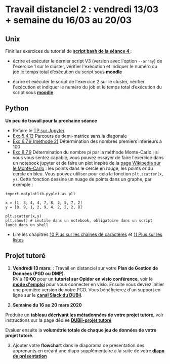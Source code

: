 # Travail distanciel 2 : vendredi 13/03 + semaine du 16/03 au 20/03


## Unix 

Finir les exercices du tutoriel de **[script bash de la séance 4 ](https://du-bii.github.io/module-1-Environnement-Unix/seance4/tutorial/scripts_ngs.html)**: 

* écrire et exécuter le dernier script V3 (version avec l'option `--array`) de l'exercice 1 sur le cluster,  vérifier l'exécution et indiquer le numéro du job le temps total d’exécution du script sous **[moodle ](https://moodlesupd.script.univ-paris-diderot.fr)**

* écrire et exécuter le script de l'exercice 2 sur le cluster,  vérifier l'exécution et indiquer le numéro du job et le temps total d’exécution du script sous **[moodle ](https://moodlesupd.script.univ-paris-diderot.fr)**

## Python

**Un peu de travail pour la prochaine séance**

- Refaire le [TP sur Jupyter](https://cupnet.net/intro-jupyter-dubii/)
- [Exo 5.4.12](https://python.sdv.univ-paris-diderot.fr/05_boucles_comparaisons/#5412-parcours-de-demi-matrice-sans-la-diagonale-exercice) Parcours de demi-matrice sans la diagonale
- [Exo 6.7.9 (méthode 2)](https://python.sdv.univ-paris-diderot.fr/06_tests/#methode-2-plus-optimale-et-plus-rapide-mais-un-peu-plus-compliquee) Détermination des nombres premiers inférieurs à 100
- [Exo 8.7.9](https://python.sdv.univ-paris-diderot.fr/08_modules/#879-determination-du-nombre-pi-par-la-methode-monte-carlo-exercice) Détermination du nombre pi par la méthode Monte-Carlo ; si vous vous sentez capable, vous pouvez essayer de faire l'exercice dans un notebook jupyter et de faire un plot inspiré de la [page Wikipedia sur le Monte-Carlo](https://upload.wikimedia.org/wikipedia/commons/thumb/8/84/Pi_30K.gif/440px-Pi_30K.gif) : les points dans le cercle en rouge, les points or du cercle en bleu. Vous pouvez utiliser pour cela la fonction `plt.scatter(x, y)`. Cette fonction dessine un nuage de points dans un graphe, par exemple :

```
import matplotlib.pyplot as plt

x = [1, 3, 4, 4, 7, 8, 2, 5, 7, 2]
y = [8, 9, 1, 2, 9, 4, 2, 2, 2, 8]

plt.scatter(x,y)
plt.show() # inutile dans un notebook, obligatoire dans un script lancé dans un shell
```

- Lire les chapitres [10 Plus sur les chaînes de caractères](https://python.sdv.univ-paris-diderot.fr/10_plus_sur_les_chaines_de_caracteres/) et [11 Plus sur les listes](https://python.sdv.univ-paris-diderot.fr/11_plus_sur_les_listes/)

## Projet tutoré 

1. **Vendredi 13 mars:** : Travail en distanciel sur votre **Plan de Gestion de Données (PGD ou DMP)**.  
RV à **10:00** pour un **tutoriel sur Opidor en visio conférence**, voir le **[mode d'emploi](https://tinyurl.com/dubii-visio)** pour vous connecter en visio. Ensuite vous devrez initier une première version de  votre PGD. Vous bénéficierez d'un support en ligne sur le **[canal Slack du DUBii](https://dubii.slack.com)**.

2. **Semaine du 16 au 20 mars 2020**  

Produire un **tableau décrivant les métadonnées de votre projet tutoré**, voir instructions sur la page dédiée **[DUBii-projet tutoré](https://du-bii.github.io/projets-tutores)** 

Evaluer ensuite la **volumétrie totale de chaque jeu de données de votre projet tutoré**.  

3. Ajouter votre **flowchart** dans le diaporama de présentation des apprenants en créant une diapo supplémentaire à la suite de votre **[diapo de présentation ](https://tinyurl.com/dubii20-apprenants)**  


